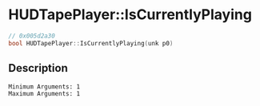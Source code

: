 # HUDTapePlayer::IsCurrentlyPlaying
```c
// 0x005d2a30
bool HUDTapePlayer::IsCurrentlyPlaying(unk p0)
```
## Description
```
Minimum Arguments: 1
Maximum Arguments: 1
```
